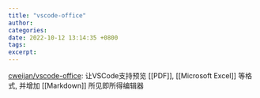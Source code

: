 ```yaml
---
title: "vscode-office"
author: 
categories: 
date: 2022-10-12 13:14:35 +0800
tags: 
excerpt: 
---
```





[cweijan/vscode-office](https://github.com/cweijan/vscode-office): 让VSCode支持预览 [[PDF]], [[Microsoft Excel]] 等格式, 并增加 [[Markdown]] 所见即所得编辑器
















